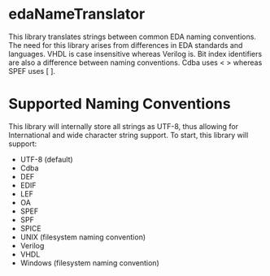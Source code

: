 # edaNameTranslator
This library translates strings between common EDA naming conventions.
The need for this library arises from differences in EDA standards and
languages.  VHDL is case insensitive whereas Verilog is.  Bit index
identifiers are also a difference between naming conventions.  Cdba uses
< > whereas SPEF uses [ ].

# Supported Naming Conventions
This library will internally store all strings as UTF-8, thus allowing for
International and wide character string support.  To start, this library
will support:
- UTF-8 (default)
- Cdba
- DEF
- EDIF
- LEF
- OA
- SPEF
- SPF
- SPICE
- UNIX (filesystem naming convention)
- Verilog
- VHDL
- Windows (filesystem naming convention)
